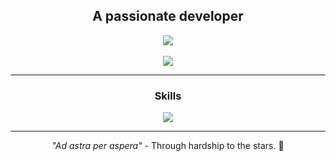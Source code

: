 <div align=center>
    <h2>A passionate developer</h2>
    <img src="https://komarev.com/ghpvc/?username=hnypot&color=000000&label=Visitor+count">
</div>
<br>
<div align=center>
    <img src="https://streak-stats.demolab.com?user=hnypot&theme=dark&mode=weekly">
</div>
<hr>
<div align=center>
    <h3>Skills</h3>
    <img src="https://skillicons.dev/icons?i=html,css,javascript,astro,php,java,python,rust&perline=9">
</div>
<hr>
<div align=center>
    <p><i>"Ad astra per aspera"</i> - Through hardship to the stars. 🌠</p>
</div>
